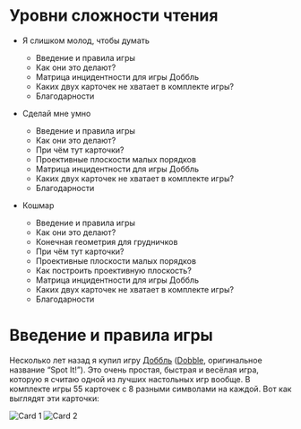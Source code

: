 # Уровни сложности чтения

* Я слишком молод, чтобы думать
  * Введение и правила игры
  * Как они это делают?
  * Матрица инцидентности для игры Доббль
  * Каких двух карточек не хватает в комплекте игры?
  * Благодарности

* Сделай мне умно
  * Введение и правила игры
  * Как они это делают?
  * При чём тут карточки?
  * Проективные плоскости малых порядков
  * Матрица инцидентности для игры Доббль
  * Каких двух карточек не хватает в комплекте игры?
  * Благодарности

* Кошмар
  * Введение и правила игры
  * Как они это делают?
  * Конечная геометрия для грудничков
  * При чём тут карточки?
  * Проективные плоскости малых порядков
  * Как построить проективную плоскость?
  * Матрица инцидентности для игры Доббль
  * Каких двух карточек не хватает в комплекте игры?
  * Благодарности

# Введение и правила игры

Несколько лет назад я купил игру [Доббль](http://www.igroved.ru/games/dobble/) ([Dobble](https://boardgamegeek.com/boardgame/63268/spot-it), оригинальное название “Spot It!”). Это очень простая, быстрая и весёлая игра, которую я считаю одной из лучших настольных игр вообще.
В комплекте игры 55 карточек с 8 разными символами на каждой. Вот как выглядят эти карточки:


![Card 1](https://github.com/Skybladev2/DobbleMathModel/blob/master/images/Dobble1.png) ![Card 2](https://github.com/Skybladev2/DobbleMathModel/blob/master/images/Dobble2.png)
